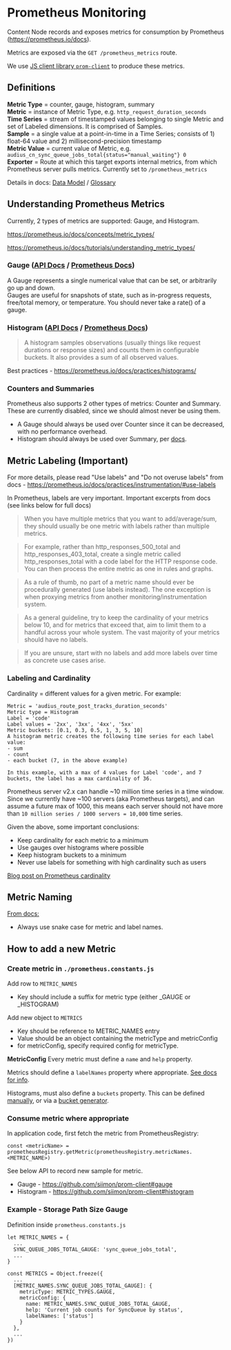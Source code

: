 # Prometheus Monitoring

Content Node records and exposes metrics for consumption by Prometheus (https://prometheus.io/docs).

Metrics are exposed via the `GET /prometheus_metrics` route.

We use [JS client library `prom-client`](https://github.com/siimon/prom-client) to produce these metrics.

## Definitions

**Metric Type** = counter, gauge, histogram, summary  
**Metric** = instance of Metric Type, e.g. `http_request_duration_seconds`  
**Time Series** = stream of timestamped values belonging to single Metric and set of Labeled dimensions. It is comprised of Samples.  
**Sample** = a single value at a point-in-time in a Time Series; consists of 1) float-64 value and 2) millisecond-precision timestamp  
**Metric Value** = current value of Metric, e.g. `audius_cn_sync_queue_jobs_total{status="manual_waiting"} 0`  
**Exporter** = Route at which this target exports internal metrics, from which Prometheus server pulls metrics. Currently set to `/prometheus_metrics`

Details in docs: [Data Model](https://prometheus.io/docs/concepts/data_model/) / [Glossary](https://prometheus.io/docs/introduction/glossary/)


## Understanding Prometheus Metrics

Currently, 2 types of metrics are supported: Gauge, and Histogram.

https://prometheus.io/docs/concepts/metric_types/

https://prometheus.io/docs/tutorials/understanding_metric_types/

### Gauge ([API Docs](https://github.com/siimon/prom-client#gauge) / [Prometheus Docs](https://prometheus.io/docs/tutorials/understanding_metric_types/#gauge))

A Gauge represents a single numerical value that can be set, or arbitrarily go up and down.  
Gauges are useful for snapshots of state, such as in-progress requests, free/total memory, or temperature. You should never take a rate() of a gauge.

### Histogram ([API Docs](https://github.com/siimon/prom-client#histogram) / [Prometheus Docs](https://prometheus.io/docs/tutorials/understanding_metric_types/#histogram))

> A histogram samples observations (usually things like request durations or response sizes) and counts them in configurable buckets. It also provides a sum of all observed values.

Best practices - https://prometheus.io/docs/practices/histograms/

### Counters and Summaries

Prometheus also supports 2 other types of metrics: Counter and Summary. These are currently disabled, since we should almost never be using them.
- A Gauge should always be used over Counter since it can be decreased, with no performance overhead.
- Histogram should always be used over Summary, per [docs](https://prometheus.io/docs/tutorials/understanding_metric_types/#summary).

## Metric Labeling (Important)

For more details, please read "Use labels" and "Do not overuse labels" from docs - https://prometheus.io/docs/practices/instrumentation/#use-labels

In Prometheus, labels are very important. Important excerpts from docs (see links below for full docs)

> When you have multiple metrics that you want to add/average/sum, they should usually be one metric with labels rather than multiple metrics.

> For example, rather than http_responses_500_total and http_responses_403_total, create a single metric called http_responses_total with a code label for the HTTP response code. You can then process the entire metric as one in rules and graphs.

> As a rule of thumb, no part of a metric name should ever be procedurally generated (use labels instead). The one exception is when proxying metrics from another monitoring/instrumentation system.

> As a general guideline, try to keep the cardinality of your metrics below 10, and for metrics that exceed that, aim to limit them to a handful across your whole system. The vast majority of your metrics should have no labels.

> If you are unsure, start with no labels and add more labels over time as concrete use cases arise.

### Labeling and Cardinality

Cardinality = different values for a given metric. For example:

```
Metric = 'audius_route_post_tracks_duration_seconds'
Metric type = Histogram
Label = 'code'
Label values = '2xx', '3xx', '4xx', '5xx'
Metric buckets: [0.1, 0.3, 0.5, 1, 3, 5, 10]
A histogram metric creates the following time series for each label value:
- sum
- count
- each bucket (7, in the above example)

In this example, with a max of 4 values for Label 'code', and 7 buckets, the label has a max cardinality of 36.
```

Prometheus server v2.x can handle ~10 million time series in a time window.
Since we currently have ~100 servers (aka Prometheus targets), and can assume a future max of 1000, this means each server should not have more than `10 million series / 1000 servers = 10,000` time series.

Given the above, some important conclusions:
- Keep cardinality for each metric to a minimum
- Use gauges over histograms where possible
- Keep histogram buckets to a minimum
- Never use labels for something with high cardinality such as users

[Blog post on Prometheus cardinality](https://www.robustperception.io/cardinality-is-key/)

## Metric Naming

[From docs:](https://prometheus.io/docs/practices/naming/)
- Always use snake case for metric and label names.

## How to add a new Metric

### Create metric in `./prometheus.constants.js`

Add row to `METRIC_NAMES`
- Key should include a suffix for metric type (either _GAUGE or _HISTOGRAM)

Add new object to `METRICS`
- Key should be reference to METRIC_NAMES entry
- Value should be an object containing the metricType and metricConfig
- for metricConfig, specify required config for metricType.

**MetricConfig**
Every metric must define a `name` and `help` property.

Metrics should define a `labelNames` property where appropriate. [See docs for info](https://github.com/siimon/prom-client#labels).

Histograms, must also define a `buckets` property. This can be defined [manually](https://github.com/siimon/prom-client#configuration-1), or via a [bucket generator](https://github.com/siimon/prom-client#bucket-generators).

### Consume metric where appropriate

In application code, first fetch the metric from PrometheusRegistry:
```
const <metricName> = prometheusRegistry.getMetric(prometheusRegistry.metricNames.<METRIC_NAME>)
```

See below API to record new sample for metric.
- Gauge - https://github.com/siimon/prom-client#gauge
- Histogram - https://github.com/siimon/prom-client#histogram

### Example - Storage Path Size Gauge

Definition inside `prometheus.constants.js`
```
let METRIC_NAMES = {
  ...
  SYNC_QUEUE_JOBS_TOTAL_GAUGE: 'sync_queue_jobs_total',
  ...
}

const METRICS = Object.freeze({
  ...
  [METRIC_NAMES.SYNC_QUEUE_JOBS_TOTAL_GAUGE]: {
    metricType: METRIC_TYPES.GAUGE,
    metricConfig: {
      name: METRIC_NAMES.SYNC_QUEUE_JOBS_TOTAL_GAUGE,
      help: 'Current job counts for SyncQueue by status',
      labelNames: ['status']
    }
  },
  ...
})
```
